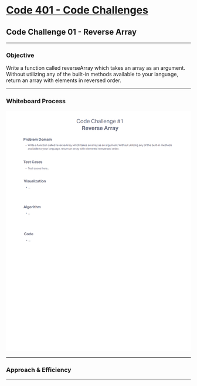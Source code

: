 # [Code 401 - Code Challenges](https://mel-johnston.github.io/reading-notes/#code-challenges)

## Code Challenge 01 - Reverse Array

___

### Objective

Write a function called reverseArray which takes an array as an argument. Without utilizing any of the built-in methods available to your language, return an array with elements in reversed order.
___

### Whiteboard Process

![Code Challenge 01](../code-challenges/whiteboards/challenge-01.png)

___

### Approach & Efficiency


___